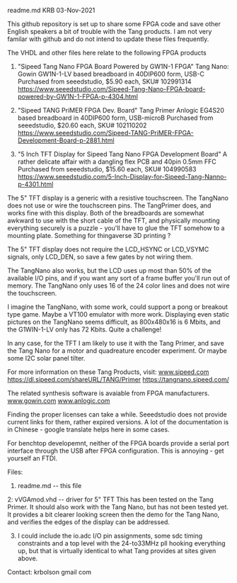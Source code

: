 readme.md
KRB 03-Nov-2021

This github repository is set up to share some FPGA code and save other
English speakers a bit of trouble with the Tang products.  I am not very
familar with github and do not intend to update these files frequently.

The VHDL and other files here relate to the following FPGA products

1.  "Sipeed Tang Nano FPGA Board Powered by GW1N-1 FPGA"
    Tang Nano:  Gowin GW1N-1-LV based breadboard in 40DIP600 form, USB-C
    Purchased from seeedstudio, $5.90 each,  SKU# 102991314
    https://www.seeedstudio.com/Sipeed-Tang-Nano-FPGA-board-powered-by-GW1N-1-FPGA-p-4304.html

2.  "Sipeed TANG PriMER FPGA Dev. Board"
    Tang Primer Anlogic EG4S20 based breadboard in 40DIP600 form, USB-microB
    Purchased from seeedstudio, $20.60 each,  SKU# 102110202
    https://www.seeedstudio.com/Sipeed-TANG-PriMER-FPGA-Development-Board-p-2881.html

3.  "5 Inch TFT Display for Sipeed Tang Nano FPGA Development Board"
    A rather delicate affair with a dangling flex PCB and 40pin 0.5mm FFC
    Purchased from seeedstudio, $15.60 each,  SKU# 104990583
    https://www.seeedstudio.com/5-Inch-Display-for-Sipeed-Tang-Nanno-p-4301.html
    
The 5" TFT display is a generic with a resistive touchscreen.  The TangNano does not use or
wire the touchscreen pins.  The TangPrimer does, and works fine with this display.
Both of the breadboards are somewhat awkward to use with the short cable of the TFT,
and physically mounting everything securely is a puzzle - you'll have to glue the TFT
somehow to a mounting plate.  Something for thingaverse 3D printing ?

The 5" TFT display does not require the LCD_HSYNC or LCD_VSYMC signals, only LCD_DEN,
so save a few gates by not wiring them.

The TangNano also works, but the LCD uses up most than 50% of the available I/O pins, and
if you want any sort of a frame buffer you'll run out of memory.  The TangNano only uses
16 of the 24 color lines and does not wire the touchscreen.

I imagine the TangNano, with some work, could support a pong or breakout type game.  Maybe
a VT100 emulator with more work.  Displaying even static pictures on the TangNano seems
difficult, as 800x480x16 is 6 Mbits, and the G1WIN-1-LV only has 72 Kbits.  Quite a challenge!

In any case, for the TFT I am likely to use it with the Tang Primer, and save the Tang Nano
for a motor and quadreature encoder experiment.  Or maybe some I2C solar panel tilter.


For more information on these Tang Products, visit:
   www.sipeed.com
   https://dl.sipeed.com/shareURL/TANG/Primer
   https://tangnano.sipeed.com/

The related synthesis software is avaiable from FPGA manufacturers.
   www.gowin.com
   www.anlogic.com

Finding the proper licenses can take a while.
Seeedstudio does not provide current links for them, rather expired versions.
A lot of the documentation is in Chinese - google translate helps here in some cases.

For benchtop developemnt, neither of the FPGA boards provide a serial port interface
through the USB after FPGA configuration.  This is annoying - get yourself an FTDI.


Files:
1.  readme.md   -- this file

2:  vVGAmod.vhd -- driver for 5" TFT
    This has been tested on the Tang Primer.  It should  also work with the
    Tang Nano, but has not been tested yet.  It provides a bit clearer looking
    screen then the demo for the Tang Nano, and verifies the edges of the
    display can be addressed.

3.  <nofileyet>  I could include the io.adc I/O pin assignments, some sdc timing
    constraints and a top level with the 24-to33MHz pll hooking everything up,
    but that is virtually identical to what Tang provides at sites given above.

Contact: krbolson <at> gmail <dot> com

